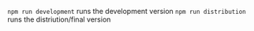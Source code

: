 `npm run development` runs the development version
`npm run distribution` runs the distriution/final version